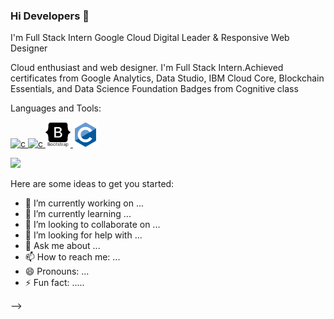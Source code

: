 ### Hi Developers 👋


I'm
Full Stack Intern
Google Cloud Digital Leader & Responsive Web Designer

Cloud enthusiast and web designer. I'm Full Stack Intern.Achieved certificates from Google Analytics, Data Studio, IBM Cloud Core, Blockchain Essentials, and Data Science Foundation Badges from Cognitive class




Languages and Tools: 

 <a href="https://www.html.com/" target="_blank" rel="noreferrer">
        <img src="https://cdn.jsdelivr.net/gh/devicons/devicon/icons/html5/html5-original.svg" alt="c" width="40" height="40" />
    </a>
    <a href="https://getbootstrap.com" target="_blank" rel="noreferrer">
        <img src="https://cdn.jsdelivr.net/gh/devicons/devicon/icons/css3/css3-original.svg" alt="c" width="40" height="40" />
    </a>
    <a href="https://getbootstrap.com" target="_blank" rel="noreferrer">
        <img src="https://raw.githubusercontent.com/devicons/devicon/master/icons/bootstrap/bootstrap-plain-wordmark.svg" alt="bootstrap" width="40" height="40" />
    </a>
    <a href="https://www.cprogramming.com/" target="_blank" rel="noreferrer">
        <img src="https://raw.githubusercontent.com/devicons/devicon/master/icons/c/c-original.svg" alt="c" width="40" height="40" />
    </a>
    
    
          
    
          
   
   
    
         
          
</a>

    
   
   
    
    

![](https://activity-graph.herokuapp.com/graph?username=aakashdeveloper&theme=react-dark&area=true)

Here are some ideas to get you started:

- 🔭 I’m currently working on ...
- 🌱 I’m currently learning ...
- 👯 I’m looking to collaborate on ...
- 🤔 I’m looking for help with ...
- 💬 Ask me about ...
- 📫 How to reach me: ...
- 😄 Pronouns: ...
- ⚡ Fun fact: .....

-->
